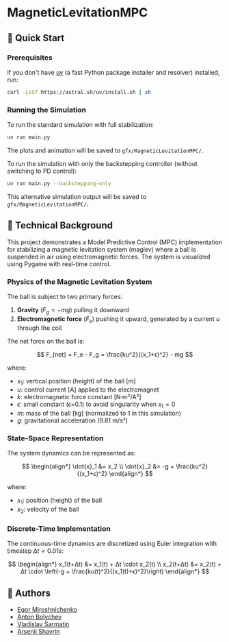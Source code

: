 # MagneticLevitationMPC

## 🚀 Quick Start

### Prerequisites

If you don't have [uv](https://github.com/astral-sh/uv) (a fast Python package installer and resolver) installed, run:

```bash
curl -LsSf https://astral.sh/uv/install.sh | sh
```

### Running the Simulation

To run the standard simulation with full stabilization:

```bash
uv run main.py
```

The plots and animation will be saved to `gfx/MagneticLevitationMPC/`.

To run the simulation with only the backstepping controller (without switching to PD control):

```bash
uv run main.py --backstepping-only
```

This alternative simulation output will be saved to `gfx/MagneticLevitationMPC/`.

## 🧠 Technical Background


This project demonstrates a Model Predictive Control (MPC) implementation for stabilizing a magnetic levitation system (maglev) where a ball is suspended in air using electromagnetic forces. The system is visualized using Pygame with real-time control.

### Physics of the Magnetic Levitation System

The ball is subject to two primary forces:

1. **Gravity** ($F_g = -mg$) pulling it downward
2. **Electromagnetic force** ($F_e$) pushing it upward, generated by a current $u$ through the coil

The net force on the ball is:

$$ F_{net} = F_e - F_g = \frac{ku^2}{(x_1+ϵ)^2} - mg $$

where:
- $x_1$: vertical position (height) of the ball [m]
- $u$: control current [A] applied to the electromagnet
- $k$: electromagnetic force constant [N·m²/A²]
- $ϵ$: small constant (ϵ=0.1) to avoid singularity when $x_1 = 0$
- $m$: mass of the ball [kg] (normalized to 1 in this simulation)
- $g$: gravitational acceleration (9.81 m/s²)

### State-Space Representation

The system dynamics can be represented as:

$$
\begin{align*}
\dot{x}_1 &= x_2 \\
\dot{x}_2 &= -g + \frac{ku^2}{(x_1+ϵ)^2}
\end{align*}
$$

where:
- $x_1$: position (height) of the ball
- $x_2$: velocity of the ball

### Discrete-Time Implementation

The continuous-time dynamics are discretized using Euler integration with timestep $Δt = 0.01s$:

$$
\begin{align*}
x_1(t+Δt) &= x_1(t) + Δt \cdot x_2(t) \\
x_2(t+Δt) &= x_2(t) + Δt \cdot \left(-g + \frac{ku(t)^2}{(x_1(t)+ϵ)^2}\right)
\end{align*}
$$



## 🙏 Authors
* [Egor Miroshnichenko](https://github.com/Chenkomirosh)
* [Anton Bolychev](https://github.com/antonbolychev)
* [Vladislav Sarmatin](https://github.com/VladSarm)
* [Arsenii Shavrin](https://github.com/ArseniiSh)